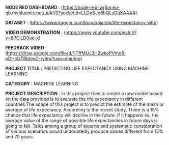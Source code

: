 **NODE RED DASHBOARD** : (https://node-red-wrjbe.eu-gb.mybluemix.net/ui/#!/0?socketid=LLDqSJo6bQLsDtjXAAAA)

**DATASET** : (https://www.kaggle.com/kumarajarshi/life-expectancy-who)

**VIDEO DEMONSTRATION** : (https://www.youtube.com/watch?v=6PClLD0uo-k)

**FEEDBACK VIDEO** :  (https://drive.google.com/file/d/1jTffMUJ3H2wkoPVmo9-pDHcUTRbIoyO-/view?usp=sharing)

**PROJECT TITLE** : PREDICTING LIFE EXPECTANCY USING MACHINE LEARNING

**CATEGORY** : MACHINE LEARNING

**PROJECT DESCRIPTION** :
In this project tries to create a new model based on the data provided is 
to evaluate the life expectancy in different countries.The scope of this project is to predict the estimate of the mean or average of life expectancy. 
According to the recent study, There is a 15% chance that life expectancy will decline in the future. 
If it happens so, the average value of the range of possible life expectancies in future days is going to fall. 
Talks among a group of experts and systematic consideration of various scenarios would undoubtedly produce values different from 15% and 70 years.
